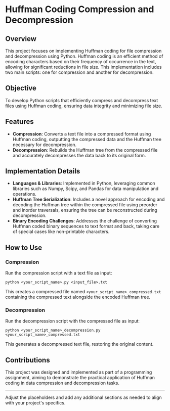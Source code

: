 # Huffman Coding Compression and Decompression

## Overview

This project focuses on implementing Huffman coding for file compression and decompression using Python. Huffman coding is an efficient method of encoding characters based on their frequency of occurrence in the text, allowing for significant reductions in file size. This implementation includes two main scripts: one for compression and another for decompression.

## Objective

To develop Python scripts that efficiently compress and decompress text files using Huffman coding, ensuring data integrity and minimizing file size.

## Features

- **Compression**: Converts a text file into a compressed format using Huffman coding, outputting the compressed data and the Huffman tree necessary for decompression.
- **Decompression**: Rebuilds the Huffman tree from the compressed file and accurately decompresses the data back to its original form.

## Implementation Details

- **Languages & Libraries**: Implemented in Python, leveraging common libraries such as Numpy, Scipy, and Pandas for data manipulation and operations.
- **Huffman Tree Serialization**: Includes a novel approach for encoding and decoding the Huffman tree within the compressed file using preorder and inorder traversals, ensuring the tree can be reconstructed during decompression.
- **Binary Encoding Challenges**: Addresses the challenge of converting Huffman coded binary sequences to text format and back, taking care of special cases like non-printable characters.

## How to Use

### Compression

Run the compression script with a text file as input:

```
python <your_script_name>.py <input_file>.txt
```

This creates a compressed file named `<your_script_name>_compressed.txt` containing the compressed text alongside the encoded Huffman tree.

### Decompression

Run the decompression script with the compressed file as input:

```
python <your_script_name>_decompression.py <your_script_name>_compressed.txt
```

This generates a decompressed text file, restoring the original content.

## Contributions

This project was designed and implemented as part of a programming assignment, aiming to demonstrate the practical application of Huffman coding in data compression and decompression tasks.

---

Adjust the placeholders and add any additional sections as needed to align with your project's specifics.
